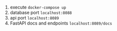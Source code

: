 1. execute `docker-compose up`
2. database port `localhost:8088`
3. api port `localhost:8089`
4. FastAPI docs and endpoints `localhost:8089/docs`
